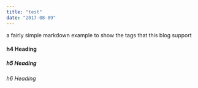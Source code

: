```yaml
---
title: "test"
date: "2017-08-09"
---
```


a fairly simple markdown example to show the tags that this blog support
<!-- endexcerpt -->
#### h4 Heading
##### h5 Heading
###### h6 Heading